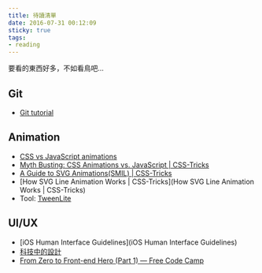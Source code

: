 ```yaml
---
title: 待讀清單
date: 2016-07-31 00:12:09
sticky: true
tags:
- reading
---
```


要看的東西好多，不如看鳥吧...

<!-- more -->

## Git
- [Git tutorial](https://www.atlassian.com/git/tutorials/what-is-version-control)

## Animation

- [CSS vs JavaScript animations](https://developers.google.com/web/fundamentals/design-and-ui/animations/css-vs-javascript?hl=en)
- [Myth Busting: CSS Animations vs. JavaScript | CSS-Tricks](https://css-tricks.com/myth-busting-css-animations-vs-javascript/)
- [A Guide to SVG Animations(SMIL) | CSS-Tricks](https://css-tricks.com/guide-svg-animations-smil/)
- [How SVG Line Animation Works | CSS-Tricks](How SVG Line Animation Works | CSS-Tricks)
- Tool: [TweenLite](http://greensock.com/tweenlite)

## UI/UX
- [iOS Human Interface Guidelines](iOS Human Interface Guidelines)
- [科技中的設計](http://vide.tw/5180)
- [From Zero to Front-end Hero (Part 1) — Free Code Camp](https://medium.freecodecamp.com/from-zero-to-front-end-hero-part-1-7d4f7f0bff02#.kkbd9i2e8)

